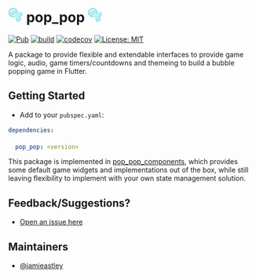 # <img src="https://github.com/jamieastley/pop_pop/raw/master/docs/bubbles.png" alt="bubbles" width="30"/> pop_pop <img src="https://github.com/jamieastley/pop_pop/raw/master/docs/bubbles.png" alt="bubbles" width="30"/>

<p align="left">
<a href="https://pub.dev/packages/pop_pop"><img src="https://img.shields.io/pub/v/pop_pop.svg" alt="Pub"></a>
<a href="https://github.com/jamieastley/pop_pop/actions"><img src="https://github.com/jamieastley/pop_pop/workflows/pop_pop/badge.svg" alt="build"></a>
<a href="https://codecov.io/gh/jamieastley/pop_pop"><img src="https://codecov.io/gh/jamieastley/pop_pop/branch/master/graph/badge.svg" alt="codecov"></a>
<a href="https://opensource.org/licenses/MIT"><img src="https://img.shields.io/badge/license-MIT-purple.svg" alt="License: MIT"></a>
</p>

A package to provide flexible and extendable interfaces to provide game logic, audio, game timers/countdowns and themeing to build a bubble popping game in Flutter.

## Getting Started

* Add to your `pubspec.yaml`:
```yaml
dependencies:
  
  pop_pop: <version>
```

This package is implemented in [pop_pop_components](https://pub.dev/pop_pop_components), which provides some default game widgets and implementations out of the box, while still leaving flexibility to implement with your own state management solution.

## Feedback/Suggestions?

- [Open an issue here](https://github.com/jamieastley/pop_pop/issues)

## Maintainers

- [@jamieastley](https://github.com/jamieastley)